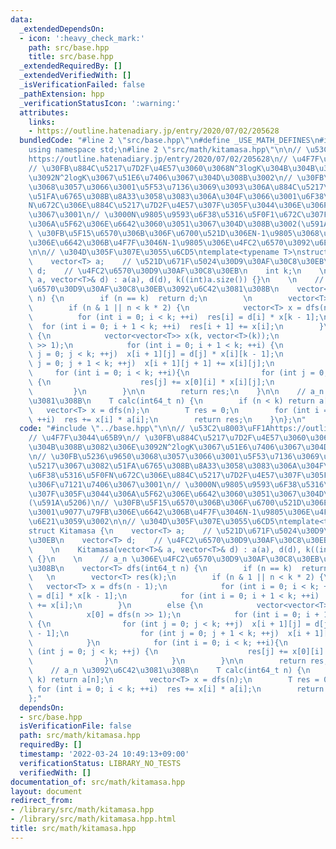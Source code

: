```yaml
---
data:
  _extendedDependsOn:
  - icon: ':heavy_check_mark:'
    path: src/base.hpp
    title: src/base.hpp
  _extendedRequiredBy: []
  _extendedVerifiedWith: []
  _isVerificationFailed: false
  _pathExtension: hpp
  _verificationStatusIcon: ':warning:'
  attributes:
    links:
    - https://outline.hatenadiary.jp/entry/2020/07/02/205628
  bundledCode: "#line 2 \"src/base.hpp\"\n#define _USE_MATH_DEFINES\n#include <bits/stdc++.h>\n\
    using namespace std;\n#line 2 \"src/math/kitamasa.hpp\"\n\n// \u53C2\u8003\uFF1A\
    https://outline.hatenadiary.jp/entry/2020/07/02/205628\n// \u4F7F\u3044\u65B9\n\
    // \u30FB\u884C\u5217\u7D2F\u4E57\u3060\u3068N^3logK\u304B\u304B\u308B\u3082\u306E\
    \u3092N^2logK\u3067\u51E6\u7406\u3067\u304D\u308B\u3002\n// \u30FB\u5236\u9650\
    \u3068\u3057\u3066\u3001\u5F53\u7136\u3069\u3093\u306A\u884C\u5217\u3067\u3082\
    \u51FA\u6765\u308B\u8A33\u3058\u3083\u306A\u304F\u3066\u3001\u6F38\u5316\u5F0F\
    N\u672C\u306E\u884C\u5217\u7D2F\u4E57\u307F\u305F\u3044\u306E\u306F\u7121\u7406\
    \u3067\u3001\n// \u3000N\u9805\u9593\u6F38\u5316\u5F0F1\u672C\u307F\u305F\u3044\
    \u306A\u5F62\u306E\u6642\u3060\u3051\u3067\u304D\u308B\u3002(\u591A\u5206)\n//\
    \ \u30FB\u5F15\u6570\u306B\u306F\u6700\u521D\u306EN-1\u9805\u3068\u3001\u9077\u79FB\
    \u306E\u6642\u306B\u4F7F\u3046N-1\u9805\u306E\u4FC2\u6570\u3092\u6E21\u3059\u3002\
    \n\n// \u304D\u305F\u307E\u3055\u6CD5\ntemplate<typename T>\nstruct Kitamasa {\n\
    \    vector<T> a;    // \u521D\u671F\u5024\u30D9\u30AF\u30C8\u30EB\n    vector<T>\
    \ d;    // \u4FC2\u6570\u30D9\u30AF\u30C8\u30EB\n    int k;\n    \n    Kitamasa(vector<T>&\
    \ a, vector<T>& d) : a(a), d(d), k((int)a.size()) {}\n    \n    // a_n \u306E\u4FC2\
    \u6570\u30D9\u30AF\u30C8\u30EB\u3092\u6C42\u3081\u308B\n    vector<T> dfs(int64_t\
    \ n) {\n        if (n == k)  return d;\n        \n        vector<T> res(k);\n\
    \        if (n & 1 || n < k * 2) {\n            vector<T> x = dfs(n - 1);\n  \
    \          for (int i = 0; i < k; ++i)  res[i] = d[i] * x[k - 1];\n          \
    \  for (int i = 0; i + 1 < k; ++i)  res[i + 1] += x[i];\n        }\n        else\
    \ {\n            vector<vector<T>> x(k, vector<T>(k));\n            x[0] = dfs(n\
    \ >> 1);\n            for (int i = 0; i + 1 < k; ++i) {\n                for (int\
    \ j = 0; j < k; ++j)  x[i + 1][j] = d[j] * x[i][k - 1];\n                for (int\
    \ j = 0; j + 1 < k; ++j)  x[i + 1][j + 1] += x[i][j];\n            }\n       \
    \     for (int i = 0; i < k; ++i){\n                for (int j = 0; j < k; ++j)\
    \ {\n                    res[j] += x[0][i] * x[i][j];\n                }\n   \
    \         }\n        }\n\n        return res;\n    }\n\n    // a_n \u3092\u6C42\
    \u3081\u308B\n    T calc(int64_t n) {\n        if (n < k) return a[n];\n     \
    \   vector<T> x = dfs(n);\n        T res = 0;\n        for (int i = 0; i < k;\
    \ ++i)  res += x[i] * a[i];\n        return res;\n    }\n};\n"
  code: "#include \"../base.hpp\"\n\n// \u53C2\u8003\uFF1Ahttps://outline.hatenadiary.jp/entry/2020/07/02/205628\n\
    // \u4F7F\u3044\u65B9\n// \u30FB\u884C\u5217\u7D2F\u4E57\u3060\u3068N^3logK\u304B\
    \u304B\u308B\u3082\u306E\u3092N^2logK\u3067\u51E6\u7406\u3067\u304D\u308B\u3002\
    \n// \u30FB\u5236\u9650\u3068\u3057\u3066\u3001\u5F53\u7136\u3069\u3093\u306A\u884C\
    \u5217\u3067\u3082\u51FA\u6765\u308B\u8A33\u3058\u3083\u306A\u304F\u3066\u3001\
    \u6F38\u5316\u5F0FN\u672C\u306E\u884C\u5217\u7D2F\u4E57\u307F\u305F\u3044\u306E\
    \u306F\u7121\u7406\u3067\u3001\n// \u3000N\u9805\u9593\u6F38\u5316\u5F0F1\u672C\
    \u307F\u305F\u3044\u306A\u5F62\u306E\u6642\u3060\u3051\u3067\u304D\u308B\u3002\
    (\u591A\u5206)\n// \u30FB\u5F15\u6570\u306B\u306F\u6700\u521D\u306EN-1\u9805\u3068\
    \u3001\u9077\u79FB\u306E\u6642\u306B\u4F7F\u3046N-1\u9805\u306E\u4FC2\u6570\u3092\
    \u6E21\u3059\u3002\n\n// \u304D\u305F\u307E\u3055\u6CD5\ntemplate<typename T>\n\
    struct Kitamasa {\n    vector<T> a;    // \u521D\u671F\u5024\u30D9\u30AF\u30C8\
    \u30EB\n    vector<T> d;    // \u4FC2\u6570\u30D9\u30AF\u30C8\u30EB\n    int k;\n\
    \    \n    Kitamasa(vector<T>& a, vector<T>& d) : a(a), d(d), k((int)a.size())\
    \ {}\n    \n    // a_n \u306E\u4FC2\u6570\u30D9\u30AF\u30C8\u30EB\u3092\u6C42\u3081\
    \u308B\n    vector<T> dfs(int64_t n) {\n        if (n == k)  return d;\n     \
    \   \n        vector<T> res(k);\n        if (n & 1 || n < k * 2) {\n         \
    \   vector<T> x = dfs(n - 1);\n            for (int i = 0; i < k; ++i)  res[i]\
    \ = d[i] * x[k - 1];\n            for (int i = 0; i + 1 < k; ++i)  res[i + 1]\
    \ += x[i];\n        }\n        else {\n            vector<vector<T>> x(k, vector<T>(k));\n\
    \            x[0] = dfs(n >> 1);\n            for (int i = 0; i + 1 < k; ++i)\
    \ {\n                for (int j = 0; j < k; ++j)  x[i + 1][j] = d[j] * x[i][k\
    \ - 1];\n                for (int j = 0; j + 1 < k; ++j)  x[i + 1][j + 1] += x[i][j];\n\
    \            }\n            for (int i = 0; i < k; ++i){\n                for\
    \ (int j = 0; j < k; ++j) {\n                    res[j] += x[0][i] * x[i][j];\n\
    \                }\n            }\n        }\n\n        return res;\n    }\n\n\
    \    // a_n \u3092\u6C42\u3081\u308B\n    T calc(int64_t n) {\n        if (n <\
    \ k) return a[n];\n        vector<T> x = dfs(n);\n        T res = 0;\n       \
    \ for (int i = 0; i < k; ++i)  res += x[i] * a[i];\n        return res;\n    }\n\
    };"
  dependsOn:
  - src/base.hpp
  isVerificationFile: false
  path: src/math/kitamasa.hpp
  requiredBy: []
  timestamp: '2022-03-24 10:49:13+09:00'
  verificationStatus: LIBRARY_NO_TESTS
  verifiedWith: []
documentation_of: src/math/kitamasa.hpp
layout: document
redirect_from:
- /library/src/math/kitamasa.hpp
- /library/src/math/kitamasa.hpp.html
title: src/math/kitamasa.hpp
---
```


